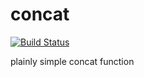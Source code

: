 # concat

[![Build Status](https://travis-ci.org/DoumanAsh/concat.svg?branch=master)](https://travis-ci.org/DoumanAsh/concat)

plainly simple concat function
